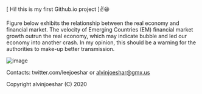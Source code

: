[ Hi! this is my first Github.io project ]✌️😆

Figure below exhibits the relationship between the real economy and financial market. The velocity of Emerging Countries (EM) financial market growth outrun the real economy, which may indicate bubble and led our economy into another crash. In my opinion, this should be a warning for the authorities to make-up better transmission.

![image](https://raw.githubusercontent.com/alvinjoeshar/datalab/master/Market%20Cap.%20to%20GDP%20per%20Capita%20US%20%26%20ASEAN%20%2B5.gif)

Contacts: twitter.com/leejoeshar or alvinjoeshar@gmx.us

Copyright alvinjoeshar (C) 2020
